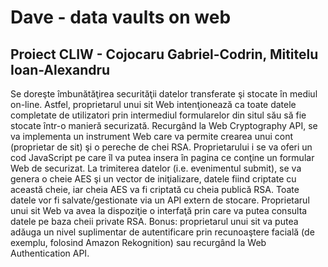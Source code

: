 # Dave - data vaults on web

## Proiect CLIW - Cojocaru Gabriel-Codrin, Mititelu Ioan-Alexandru

Se doreşte îmbunătăţirea securităţii datelor transferate şi stocate în mediul on-line. Astfel, proprietarul unui sit Web intenţionează ca toate datele completate de utilizatori prin intermediul formularelor din situl său să fie stocate într-o manieră securizată. Recurgând la Web Cryptography API, se va implementa un instrument Web care va permite crearea unui cont (proprietar de sit) şi o pereche de chei RSA. Proprietarului i se va oferi un cod JavaScript pe care îl va putea insera în pagina ce conţine un formular Web de securizat. La trimiterea datelor (i.e. evenimentul submit), se va genera o cheie AES şi un vector de iniţializare, datele fiind criptate cu această cheie, iar cheia AES va fi criptată cu cheia publică RSA. Toate datele vor fi salvate/gestionate via un API extern de stocare. Proprietarul unui sit Web va avea la dispoziţie o interfaţă prin care va putea consulta datele pe baza cheii private RSA. Bonus: proprietarul unui sit va putea adăuga un nivel suplimentar de autentificare prin recunoaştere facială (de exemplu, folosind Amazon Rekognition) sau recurgând la Web Authentication API.